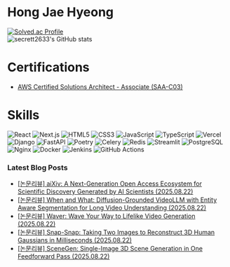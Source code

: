 # Hong Jae Hyeong

[![Solved.ac Profile](http://mazassumnida.wtf/api/v2/generate_badge?boj=secrett2633)](https://solved.ac/secrett2633/)  
![secrett2633's GitHub stats](https://github-readme-stats.vercel.app/api?username=secrett2633&show_icons=true&theme=radical)  

# Certifications
- [AWS Certified Solutions Architect - Associate (SAA-C03)](https://www.credly.com/badges/ee24ba15-e661-4741-bc4c-46bdaca76e75/public_url)

# Skills
![React](https://img.shields.io/badge/React-61DAFB.svg?&style=for-the-badge&logo=React&logoColor=white)
![Next.js](https://img.shields.io/badge/Next.js-000000.svg?&style=for-the-badge&logo=Next.js&logoColor=white)
![HTML5](https://img.shields.io/badge/HTML5-E34F26.svg?&style=for-the-badge&logo=HTML5&logoColor=white)
![CSS3](https://img.shields.io/badge/CSS3-1572B6.svg?&style=for-the-badge&logo=CSS3&logoColor=white)
![JavaScript](https://img.shields.io/badge/JavaScript-F7DF1E.svg?&style=for-the-badge&logo=JavaScript&logoColor=white)
![TypeScript](https://img.shields.io/badge/TypeScript-3178C6.svg?&style=for-the-badge&logo=TypeScript&logoColor=white)
![Vercel](https://img.shields.io/badge/Vercel-000000.svg?&style=for-the-badge&logo=Vercel&logoColor=white)  
![Django](https://img.shields.io/badge/Django-092E20.svg?&style=for-the-badge&logo=Django&logoColor=white)
![FastAPI](https://img.shields.io/badge/FastAPI-009688.svg?&style=for-the-badge&logo=FastAPI&logoColor=white)
![Poetry](https://img.shields.io/badge/Poetry-7031B9.svg?&style=for-the-badge&logo=Poetry&logoColor=white)
![Celery](https://img.shields.io/badge/Celery-378B29.svg?&style=for-the-badge&logo=Celery&logoColor=white)
![Redis](https://img.shields.io/badge/Redis-DC382D.svg?&style=for-the-badge&logo=Redis&logoColor=white)
![Streamlit](https://img.shields.io/badge/Streamlit-FF4B4B.svg?&style=for-the-badge&logo=Streamlit&logoColor=white)
![PostgreSQL](https://img.shields.io/badge/PostgreSQL-4169E1.svg?&style=for-the-badge&logo=PostgreSQL&logoColor=white)  
![Nginx](https://img.shields.io/badge/Nginx-009639.svg?&style=for-the-badge&logo=Nginx&logoColor=white)
![Docker](https://img.shields.io/badge/Docker-2496ED.svg?&style=for-the-badge&logo=Docker&logoColor=white)
![Jenkins](https://img.shields.io/badge/Jenkins-D24939.svg?&style=for-the-badge&logo=Jenkins&logoColor=white)
![GitHub Actions](https://img.shields.io/badge/GitHub%20Actions-2088FF.svg?&style=for-the-badge&logo=GitHub%20Actions&logoColor=white)

### Latest Blog Posts
- [[논문리뷰] aiXiv: A Next-Generation Open Access Ecosystem for Scientific Discovery Generated by AI Scientists (2025.08.22)](https://secrett2633.github.io/ai/review/2025-8-22-aiXiv_A_Next-Generation_Open_Access_Ecosystem_for_Scientific_Discovery_Generated_by_AI_Scientists/)
- [[논문리뷰] When and What: Diffusion-Grounded VideoLLM with Entity Aware Segmentation for Long Video Understanding (2025.08.22)](https://secrett2633.github.io/ai/review/2025-8-22-When_and_What_Diffusion-Grounded_VideoLLM_with_Entity_Aware_Segmentation_for_Long_Video_Understanding/)
- [[논문리뷰] Waver: Wave Your Way to Lifelike Video Generation (2025.08.22)](https://secrett2633.github.io/ai/review/2025-8-22-Waver_Wave_Your_Way_to_Lifelike_Video_Generation/)
- [[논문리뷰] Snap-Snap: Taking Two Images to Reconstruct 3D Human Gaussians in Milliseconds (2025.08.22)](https://secrett2633.github.io/ai/review/2025-8-22-Snap-Snap_Taking_Two_Images_to_Reconstruct_3D_Human_Gaussians_in_Milliseconds/)
- [[논문리뷰] SceneGen: Single-Image 3D Scene Generation in One Feedforward Pass (2025.08.22)](https://secrett2633.github.io/ai/review/2025-8-22-SceneGen_Single-Image_3D_Scene_Generation_in_One_Feedforward_Pass/)